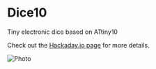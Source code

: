 # Dice10
Tiny electronic dice based on ATtiny10

Check out the [Hackaday.io page](https://hackaday.io/project/18595-dice10) for more details.  

![Photo](images/dice10_active.jpg)
